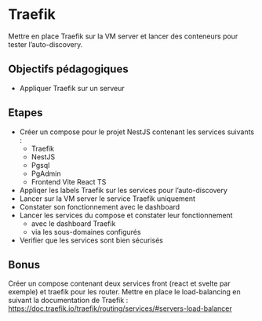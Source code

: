 # Traefik

Mettre en place Traefik sur la VM server et lancer des conteneurs pour tester l’auto-discovery.

## Objectifs pédagogiques

- Appliquer Traefik sur un serveur

## Etapes

- Créer un compose pour le projet NestJS contenant les services suivants :
  - Traefik
  - NestJS
  - Pgsql
  - PgAdmin
  - Frontend Vite React TS
- Appliqer les labels Traefik sur les services pour l’auto-discovery
- Lancer sur la VM server le service Traefik uniquement
- Constater son fonctionnement avec le dashboard
- Lancer les services du compose et constater leur fonctionnement
  - avec le dashboard Traefik
  - via les sous-domaines configurés
- Verifier que les services sont bien sécurisés

## Bonus

Créer un compose contenant deux services front (react et svelte par exemple) et traefik pour les router. Mettre en place le load-balancing en suivant la documentation de Traefik : <https://doc.traefik.io/traefik/routing/services/#servers-load-balancer>
